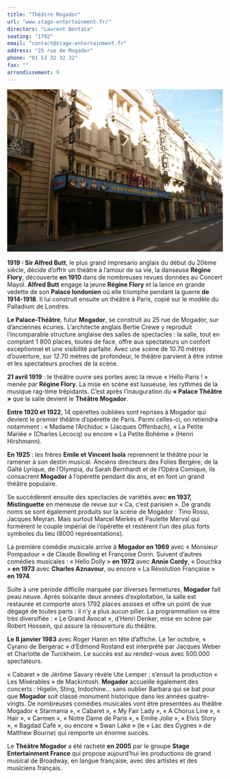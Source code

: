 ```yaml
---
title: "Théâtre Mogador"
url: "www.stage-entertainment.fr/"
directors: "Laurent Bentata"
seating: "1792"
email: "contact@stage-entertainment.fr"
address: "25 rue de Mogador"
phone: "01 53 32 32 32"
fax: ""
arrondissement: 9
---
```


![Théâtre Mogador](../images/9eme/theatre-mogador/theatre-mogador-1.jpg)

**1919 : Sir Alfred Butt**, le plus grand impresario anglais du début du 20ème siècle, décide d’offrir un théâtre à l’amour de sa vie, la danseuse **Régine Flory**, découverte **en 1910** dans de nombreuses revues données au Concert Mayol. **Alfred Butt** engage la jeune **Régine Flory** et la lance en grande vedette de son **Palace londonien** où elle triomphe pendant la guerre **de 1914-1918**. Il lui construit ensuite un théâtre à Paris, copié sur le modèle du Palladium de Londres.

**Le Palace-Théâtre**, futur **Mogador**, se construit au 25 rue de Mogador, sur d’anciennes écuries. L’architecte anglais Bertie Crewe y reproduit l’incomparable structure anglaise des salles de spectacles : la salle, tout en comptant 1 800 places, toutes de face, offre aux spectateurs un confort exceptionnel et une visibilité parfaite. Avec une scène de 10.70 mètres d’ouverture, sur 12.70 mètres de profondeur, le théâtre parvient à être intime et les spectateurs proches de la scène.

**21 avril 1919** : le théâtre ouvre ses portes avec la revue « Hello Paris ! » menée par **Régine Flory**. La mise en scène est luxueuse, les rythmes de la musique rag-time trépidants. C’est après l’inauguration du **« Palace Théâtre »** que la salle devient le **Théâtre Mogador**.

**Entre 1920 et 1922**, 14 opérettes oubliées sont reprises à Mogador qui devient le premier théâtre d’opérette de Paris. Parmi celles-ci, on retiendra notamment : « Madame l’Archiduc » (Jacques Offenbach), « La Petite Mariée » (Charles Lecocq) ou encore « La Petite Bohème » (Henri Hirshmann).

**En 1925** : les frères **Emile et Vincent Isola** reprennent le théâtre pour le ramener à son destin musical. Anciens directeurs des Folies Bergère, de la Gaîté Lyrique, de l’Olympia, du Sarah Bernhardt et de l’Opéra Comique, ils consacrent **Mogador** à l’opérette pendant dix ans, et en font un grand théâtre populaire. 

Se succédèrent ensuite des spectacles de variétés avec **en 1937, Mistinguette** en meneuse de revue sur « Ca, c’est parisien ». De grands noms se sont également produits sur la scène de Mogador : Tino Rossi, Jacques Meyran. Mais surtout Marcel Merkès et Paulette Merval qui formèrent le couple impérial de l’opérette et restèrent l’un des plus forts symboles du lieu (8000 représentations).

La première comédie musicale arrive à **Mogador en 1969** avec « Monsieur Pompadour » de Claude Bowling et Françoise Dorin. Suivent d’autres comédies musicales : « Hello Dolly » **en 1972** avec **Annie Cordy**, « Douchka » **en 1973** avec **Charles Aznavour**, ou encore « La Révolution Française » **en 1974**.

Suite à une période difficile marquée par diverses fermetures, **Mogador** fait peau neuve. Après soixante deux années d’exploitation, la salle est restaurée et comporte alors 1792 places assises et offre un point de vue dégagé de toutes parts : il n’y a plus aucun pilier. La programmation va être très diversifiée : « Le Grand Avocat », d’Henri Denker, mise en scène par Robert Hossein, qui assure la réouverture du théâtre.

**Le 8 janvier 1983** avec Roger Hanin en tête d’affiche. Le 1er octobre, « Cyrano de Bergerac » d’Edmond Rostand est interprété par Jacques Weber et Charlotte de Turckheim. Le succès est au rendez-vous avec 500.000 spectateurs.

« Cabaret » de Jérôme Savary révèle Ute Lemper ; s’ensuit la production « Les Misérables » de Mackintosh.
**Mogador** accueille également des concerts : Higelin, Sting, Indochine… sans oublier Barbara qui se bat pour que **Mogador** soit classé monument historique dans les années quatre-vingts. De nombreuses comédies musicales vont être presentées au théâtre Mogador « Starmania », « Cabaret », « My Fair Lady », « A Chorus Line », « Hair », « Carmen », « Notre Dame de Paris », « Emilie Jolie », « Elvis Story », « Bagdad Café », ou encore « Swan Lake » (le « Lac des Cygnes » de Matthew Bourne) qui remporte un énorme succès.

Le **Théâtre Mogador** a été racheté **en 2005** par le groupe **Stage Entertainment France** qui propose aujourd’hui les productions de grand musical de Broadway, en langue française, avec des artistes et des musiciens français.
